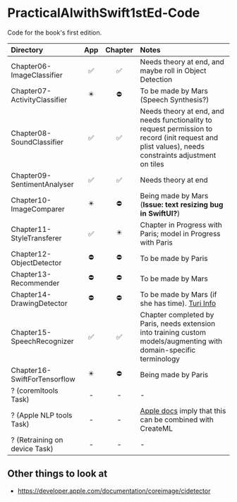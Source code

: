 # PracticalAIwithSwift1stEd-Code
Code for the book's first edition.

| Directory | App | Chapter | Notes |
|:---|:---:|:---:|:---|
|Chapter06-ImageClassifier | ✅ | ✅ | Needs theory at end, and maybe roll in Object Detection |
|Chapter07-ActivityClassifier | ✴️ | ⛔️ | To be made by Mars (Speech Synthesis?) |
|Chapter08-SoundClassifier | ✅ | ✅ | Needs theory at end, and needs functionality to request permission to record (init request and plist values), needs constraints adjustment on tiles |
|Chapter09-SentimentAnalyser | ✅ | ✅ | Needs theory at end |
|Chapter10-ImageComparer | ✴️ | ⛔️ | Being made by Mars (**Issue: text resizing bug in SwiftUI?**) |
|Chapter11-StyleTransferer | ✅ | ✴️ | Chapter in Progress with Paris; model in Progress with Paris |
|Chapter12-ObjectDetector | ⛔️ | ⛔️ | To be made by Paris |
|Chapter13-Recommender| ⛔️ | ⛔️ | To be made by Mars |
|Chapter14-DrawingDetector | ⛔️ | ⛔️ | To be made by Mars (if she has time). [Turi Info](https://apple.github.io/turicreate/docs/userguide/drawing_classifier/) |
|Chapter15-SpeechRecognizer | ✅ | ✅ | Chapter completed by Paris, needs extension into training custom models/augmenting with domain-specific terminology  |
|Chapter16-SwiftForTensorflow | ✴️ | ⛔️ | Being made by Paris |
| ? (coremltools Task) | - | - | - |
| ? (Apple NLP tools Task) | - | - | [Apple docs](https://developer.apple.com/documentation/naturallanguage) imply that this can be combined with CreateML |
| ? (Retraining on device Task) | - | - | - |

## Other things to look at

* https://developer.apple.com/documentation/coreimage/cidetector
